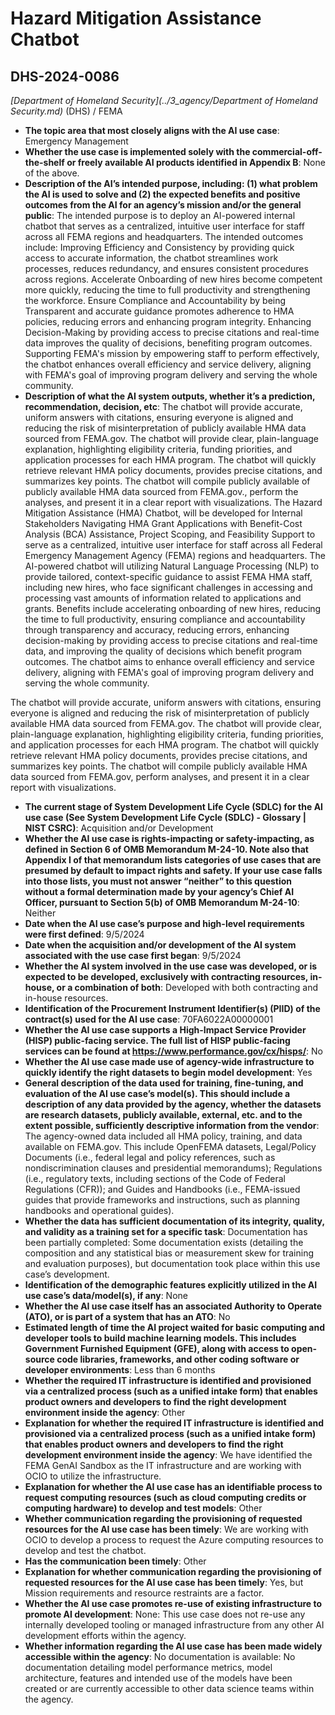 # Hazard Mitigation Assistance Chatbot
## DHS-2024-0086
_[Department of Homeland Security](../3_agency/Department of Homeland Security.md)_ (DHS) / FEMA


+ **The topic area that most closely aligns with the AI use case**: Emergency Management
+ **Whether the use case is implemented solely with the commercial-off-the-shelf or freely available AI products identified in Appendix B**: None of the above.
+ **Description of the AI’s intended purpose, including: (1) what problem the AI is used to solve and (2) the expected benefits and positive outcomes from the AI for an agency’s mission and/or the general public**: The intended purpose is to deploy an AI-powered internal chatbot that serves as a centralized, intuitive user interface for staff across all FEMA regions and headquarters. The intended outcomes include: Improving Efficiency and Consistency by providing quick access to accurate information, the chatbot streamlines work processes, reduces redundancy, and ensures consistent procedures across regions. Accelerate Onboarding of new hires become competent more quickly, reducing the time to full productivity and strengthening the workforce. Ensure Compliance and Accountability by being Transparent and accurate guidance promotes adherence to HMA policies, reducing errors and enhancing program integrity. Enhancing Decision-Making by providing access to precise citations and real-time data improves the quality of decisions, benefiting program outcomes. Supporting FEMA's mission by empowering staff to perform effectively, the chatbot enhances overall efficiency and service delivery, aligning with FEMA's goal of improving program delivery and serving the whole community.
+ **Description of what the AI system outputs, whether it’s a prediction, recommendation, decision, etc**: The chatbot will provide accurate, uniform answers with citations, ensuring everyone is aligned and reducing the risk of misinterpretation of publicly available HMA data sourced from FEMA.gov. 
The chatbot will provide clear, plain-language explanation, highlighting eligibility criteria, funding priorities, and application processes for each HMA program. The chatbot will quickly retrieve relevant HMA policy documents, provides precise citations, and summarizes key points. The chatbot will compile publicly available of publicly available HMA data sourced from FEMA.gov., perform the analyses, and present it in a clear report with visualizations.
The Hazard Mitigation Assistance (HMA) Chatbot, will be developed for Internal Stakeholders Navigating HMA Grant Applications with Benefit-Cost Analysis (BCA) Assistance, Project Scoping, and Feasibility Support to serve as a centralized, intuitive user interface for staff across all Federal Emergency Management Agency (FEMA) regions and headquarters. The AI-powered chatbot will utilizing Natural Language Processing (NLP) to provide tailored, context-specific guidance to assist FEMA HMA staff, including new hires, who face significant challenges in accessing and processing vast amounts of information related to applications and grants. Benefits include accelerating onboarding of new hires, reducing the time to full productivity, ensuring compliance and accountability through transparency and accuracy, reducing errors, enhancing decision-making by providing access to precise citations and real-time data, and improving the quality of decisions which benefit program outcomes. The chatbot aims to enhance overall efficiency and service delivery, aligning with FEMA's goal of improving program delivery and serving the whole community. 

The chatbot will provide accurate, uniform answers with citations, ensuring everyone is aligned and reducing the risk of misinterpretation of publicly available HMA data sourced from FEMA.gov. The chatbot will provide clear, plain-language explanation, highlighting eligibility criteria, funding priorities, and application processes for each HMA program. The chatbot will quickly retrieve relevant HMA policy documents, provides precise citations, and summarizes key points. The chatbot will compile publicly available HMA data sourced from FEMA.gov, perform analyses, and present it in a clear report with visualizations.
+ **The current stage of System Development Life Cycle (SDLC) for the AI use case (See System Development Life Cycle (SDLC) - Glossary | NIST CSRC)**: Acquisition and/or Development
+ **Whether the AI use case is rights-impacting or safety-impacting, as defined in Section 6 of OMB Memorandum M-24-10. Note also that Appendix I of that memorandum lists categories of use cases that are presumed by default to impact rights and safety. If your use case falls into those lists, you must not answer “neither” to this question without a formal determination made by your agency’s Chief AI Officer, pursuant to Section 5(b) of OMB Memorandum M-24-10**: Neither
+ **Date when the AI use case’s purpose and high-level requirements were first defined**: 9/5/2024
+ **Date when the acquisition and/or development of the AI system associated with the use case first began**: 9/5/2024
+ **Whether the AI system involved in the use case was developed, or is expected to be developed, exclusively with contracting resources, in-house, or a combination of both**: Developed with both contracting and in-house resources.
+ **Identification of the Procurement Instrument Identifier(s) (PIID) of the contract(s) used for the AI use case**: 70FA6022A00000001
+ **Whether the AI use case supports a High-Impact Service Provider (HISP) public-facing service. The full list of HISP public-facing services can be found at https://www.performance.gov/cx/hisps/**: No
+ **Whether the AI use case made use of agency-wide infrastructure to quickly identify the right datasets to begin model development**: Yes
+ **General description of the data used for training, fine-tuning, and evaluation of the AI use case’s model(s). This should include a description of any data provided by the agency, whether the datasets are research datasets, publicly available, external, etc. and to the extent possible, sufficiently descriptive information from the vendor**: The agency-owned data included all HMA policy, training, and data available on FEMA.gov. This include OpenFEMA datasets, Legal/Policy Documents (i.e., federal legal and policy references, such as nondiscrimination clauses and presidential memorandums); Regulations (i.e., regulatory texts, including sections of the Code of Federal Regulations (CFR)); and Guides and Handbooks (i.e., FEMA-issued guides that provide frameworks and instructions, such as planning handbooks and operational guides).
+ **Whether the data has sufficient documentation of its integrity, quality, and validity as a training set for a specific task**: Documentation has been partially completed: Some documentation exists (detailing the composition and any statistical bias or measurement skew for training and evaluation purposes), but documentation took place within this use case’s development.
+ **Identification of the demographic features explicitly utilized in the AI use case’s data/model(s), if any**: None
+ **Whether the AI use case itself has an associated Authority to Operate (ATO), or is part of a system that has an ATO**: No
+ **Estimated length of time the AI project waited for basic computing and developer tools to build machine learning models. This includes Government Furnished Equipment (GFE), along with access to open-source code libraries, frameworks, and other coding software or developer environments**: Less than 6 months
+ **Whether the required IT infrastructure is identified and provisioned via a centralized process (such as a unified intake form) that enables product owners and developers to find the right development environment inside the agency**: Other
+ **Explanation for whether the required IT infrastructure is identified and provisioned via a centralized process (such as a unified intake form) that enables product owners and developers to find the right development environment inside the agency**: We have identified the FEMA GenAI Sandbox as the IT infrastructure and are working with OCIO to utilize the infrastructure.
+ **Explanation for whether the AI use case has an identifiable process to request computing resources (such as cloud computing credits or computing hardware) to develop and test models**: Other
+ **Whether communication regarding the provisioning of requested resources for the AI use case has been timely**: We are working with OCIO to develop a process to request the Azure computing resources to develop and test the chatbot.
+ **Has the communication been timely**: Other
+ **Explanation for whether communication regarding the provisioning of requested resources for the AI use case has been timely**: Yes, but Mission requirements and resource restraints are a factor.
+ **Whether the AI use case promotes re-use of existing infrastructure to promote AI development**: None: This use case does not re-use any internally developed tooling or managed infrastructure from any other AI development efforts within the agency.
+ **Whether information regarding the AI use case has been made widely accessible within the agency**: No documentation is available: No documentation detailing model performance metrics, model architecture, features and intended use of the models have been created or are currently accessible to other data science teams within the agency.